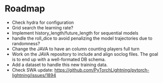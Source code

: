 # Roadmap

- Check hydra for configuration
- Grid search the learning rate?
- Implement history_length/future_length for sequential models
- handle the roll_dice to avoid penalizing the model trajectories due to randomness?
- Change the JAVA to have an column counting players full turn
- Work on the JAVA repository to include and align soclog files. The goal is to end up with a well-formated DB schema.
- Add a dataset to handle this new training data.
- Check SWA update: https://github.com/PyTorchLightning/pytorch-lightning/issues/1894